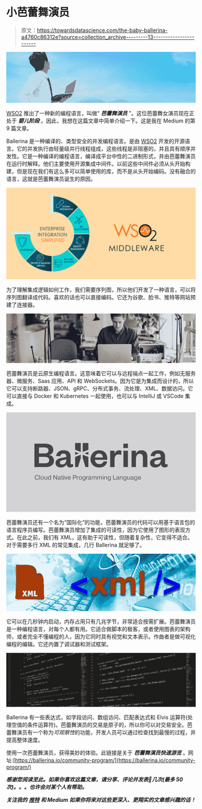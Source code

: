 # 小芭蕾舞演员

> 原文：<https://towardsdatascience.com/the-baby-ballerina-a4760c86312e?source=collection_archive---------13----------------------->

![](img/4406ff147e1d446273ccb55ae0ae82f1.png)

[WSO2](https://wso2.com/) 推出了一种新的编程语言，叫做“ ***芭蕾舞演员*** ”。这位芭蕾舞女演员现在正处于 ***婴儿阶段*** 。因此，我想在这篇文章中简单介绍一下。这是我在 Medium 的第 9 篇文章。

Ballerina 是一种编译的、类型安全的并发编程语言。是由 [WSO2](https://wso2.com/) 开发的开源语言。它的并发执行由轻量级并行线程组成，这些线程是非阻塞的，并且具有顺序并发性。它是一种编译的编程语言，编译成平台中性的二进制形式，并由芭蕾舞演员在运行时解释。他们主要使用开源集成中间件。以前这些中间件必须从头开始构建，但是现在我们有这么多可以简单使用的库，而不是从头开始编码。没有融合的语言，这就是芭蕾舞演员诞生的原因。

![](img/ebe547943667f4e8e9f234b6ebd2d9ab.png)

为了理解集成逻辑如何工作，我们需要序列图，所以他们开发了一种语言，可以将序列图翻译成代码。喜欢的话也可以直接编码。它还为谷歌、脸书、推特等网站预建了连接器。

![](img/fa002ae87e5a4fd12c41eb949b4e8cc4.png)

芭蕾舞演员是云原生编程语言。这意味着它可以与远程端点一起工作，例如无服务器、微服务、Saas 应用、API 和 WebSockets。因为它是为集成而设计的，所以它可以支持断路器、JSON、gRPC、分布式事务、流处理、XML、数据访问。它可以直接与 Docker 和 Kubernetes 一起使用，也可以与 IntelliJ 或 VSCode 集成。

![](img/03248ef9984a896779f59ef2cb8fc65b.png)

芭蕾舞演员还有一个名为“国际化”的功能，芭蕾舞演员的代码可以用基于语言包的语言程序员编写。芭蕾舞演员增加了集成的可读性，因为它使用了图形的表现方式。在此之前，我们有 XML，这有助于可读性，但随着复杂性，它变得不适合。对于需要多行 XML 的常见集成，几行 Ballerina 就足够了。

![](img/128bea30eedf9050476fd6349bba7fb8.png)

它可以在几秒钟内启动，内存占用只有几兆字节，非常适合按需扩展。芭蕾舞演员是一种编程语言，对每个人都有用。它适合做脚本的极客，或者使用图表的架构师，或者完全不懂编程的人，因为它同时具有视觉和文本表示。作曲者是做可视化编程的编辑。它还内置了调试器和测试框架。

![](img/2e315b7e456490215ca851a5bfa530f3.png)

Ballerina 有一些表达式，如字段访问、数组访问、匹配表达式和 Elvis 运算符(处理空值的条件运算符)。芭蕾舞演员的交易是原子的，所以你可以对交易安全。芭蕾舞演员有一个称为*可观察性*的功能，开发人员可以通过检查找到最慢的过程，并提高整体速度。

使用一次芭蕾舞演员，获得美妙的体验。此链接是关于 ***芭蕾舞演员快速游览*** 。网址:[https://ballerina.io/community-program/](https://ballerina.io/community-program/)

***感谢您阅读至此。如果你喜欢这篇文章，请分享、评论并发表👏几次(最多 50 次)。。。也许会对某个人有帮助。***

***关注我的*** [***推特***](https://twitter.com/TheSabesan) ***和 Medium 如果你将来对这些更深入、更翔实的文章感兴趣的话！***